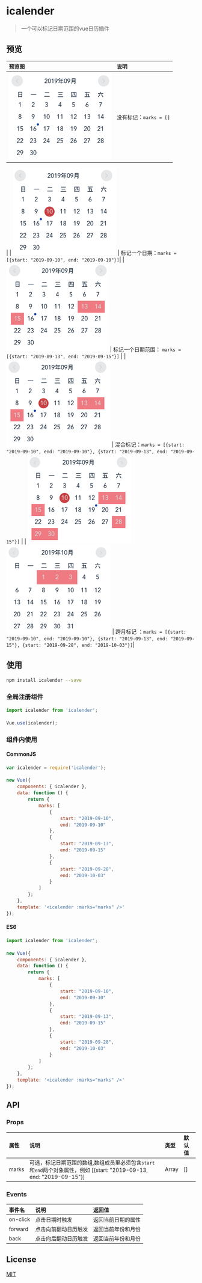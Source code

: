 # icalender


> 一个可以标记日期范围的vue日历插件

## 预览

| 预览图 | 说明 |
|:--|:--|
| ![1.png](https://raw.githubusercontent.com/flitrue/icalender/master/screenshot/1.png) | 没有标记：`marks = []`
|
| ![2.png](https://raw.githubusercontent.com/flitrue/icalender/master/screenshot/2.png) | 标记一个日期：`marks = [{start: "2019-09-10", end: "2019-09-10"}]`|
| ![3.png](https://raw.githubusercontent.com/flitrue/icalender/master/screenshot/3.png) | 标记一个日期范围： `marks = [{start: "2019-09-13", end: "2019-09-15"}]` |
| ![4.png](https://raw.githubusercontent.com/flitrue/icalender/master/screenshot/4.png) | 混合标记：`marks = [{start: "2019-09-10", end: "2019-09-10"}, {start: "2019-09-13", end: "2019-09-15"}]` |
| ![5.png](screenshot/5.png)![5.png](screenshot/6.png) | 跨月标记 ：`marks = [{start: "2019-09-10", end: "2019-09-10"}, {start: "2019-09-13", end: "2019-09-15"}, {start: "2019-09-28", end: "2019-10-03"}]`|


## 使用

```bash
npm install icalender --save
```

### 全局注册组件

```js
import icalender from 'icalender';

Vue.use(icalender);
```
### 组件内使用

#### CommonJS

```javascript
var icalender = require('icalender');

new Vue({
    components: { icalender },
    data: function () {
        return {
            marks: [
                {
                    start: "2019-09-10",
                    end: "2019-09-10"
                },
                {
                    start: "2019-09-13",
                    end: "2019-09-15"
                },
                {
                    start: "2019-09-28",
                    end: "2019-10-03"
                }
            ]
        };
    },
    template: '<icalender :marks="marks" />'
});
```

#### ES6
```javascript
import icalender from 'icalender';

new Vue({
    components: { icalender },
    data: function () {
        return {
            marks: [
                {
                    start: "2019-09-10",
                    end: "2019-09-10"
                },
                {
                    start: "2019-09-13",
                    end: "2019-09-15"
                },
                {
                    start: "2019-09-28",
                    end: "2019-10-03"
                }
            ]
        };
    },
    template: '<icalender :marks="marks" />'
});
```

## API

### Props

| 属性 | 说明 | 类型 | 默认值 |
|:--|:--|:--|:--|
| marks | 可选，标记日期范围的数组,数组成员里必须包含`start`和`end`两个对象属性，例如 [{start: "2019-09-13, end: "2019-09-15"}] | Array | [] |

### Events

| 事件名 | 说明 | 返回值 |
|:--|:--|:--|
| on-click | 点击日期时触发 | 返回当前日期的属性 |
| forward | 点击向前翻动日历触发 | 返回当前年份和月份 |
| back | 点击向后翻动日历触发 | 返回当前年份和月份 |


## License

[MIT](http://opensource.org/licenses/MIT)